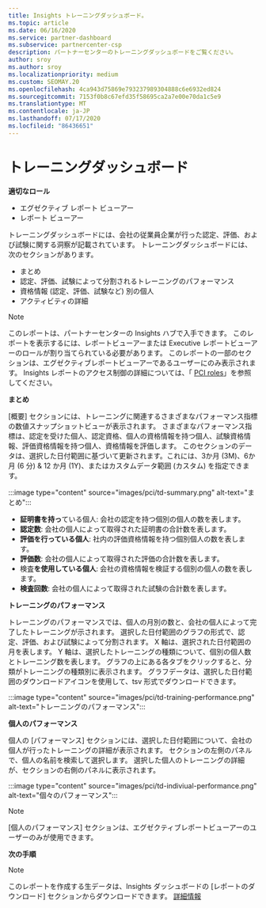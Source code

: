 ```yaml
---
title: Insights トレーニングダッシュボード。
ms.topic: article
ms.date: 06/16/2020
ms.service: partner-dashboard
ms.subservice: partnercenter-csp
description: パートナーセンターのトレーニングダッシュボードをご覧ください。
author: sroy
ms.author: sroy
ms.localizationpriority: medium
ms.custom: SEOMAY.20
ms.openlocfilehash: 4ca943d75869e793237989304888c6e6932ed824
ms.sourcegitcommit: 7153f0b8c67efd35f58695ca2a7e00e70da1c5e9
ms.translationtype: MT
ms.contentlocale: ja-JP
ms.lasthandoff: 07/17/2020
ms.locfileid: "86436651"
---
```

# <a name="trainings-dashboard"></a>トレーニングダッシュボード

**適切なロール**
- エグゼクティブ レポート ビューアー
- レポート ビューアー

トレーニングダッシュボードには、会社の従業員企業が行った認定、評価、および試験に関する洞察が記載されています。 トレーニングダッシュボードには、次のセクションがあります。

- まとめ
- 認定、評価、試験によって分割されるトレーニングのパフォーマンス
- 資格情報 (認定、評価、試験など) 別の個人
- アクティビティの詳細

>[!NOTE] 
>このレポートは、パートナーセンターの Insights ハブで入手できます。 このレポートを表示するには、レポートビューアーまたは Executive レポートビューアーのロールが割り当てられている必要があります。 このレポートの一部のセクションは、エグゼクティブレポートビューアーであるユーザーにのみ表示されます。 Insights レポートのアクセス制御の詳細については、「 [PCI roles](pci-roles.md)」を参照してください。

**まとめ**

[概要] セクションには、トレーニングに関連するさまざまなパフォーマンス指標の数値スナップショットビューが表示されます。 さまざまなパフォーマンス指標は、認定を受けた個人、認定資格、個人の資格情報を持つ個人、試験資格情報、評価資格情報を持つ個人、資格情報を評価します。 このセクションのデータは、選択した日付範囲に基づいて更新されます。これには、3か月 (3M)、6か月 (6 分) & 12 か月 (1Y)、またはカスタムデータ範囲 (カスタム) を指定できます。 

:::image type="content" source="images/pci/td-summary.png" alt-text="まとめ":::

- **証明書を持っ**ている個人: 会社の認定を持つ個別の個人の数を表します。
- **認定数**: 会社の個人によって取得された証明書の合計数を表します。
- **評価を行っている個人**: 社内の評価資格情報を持つ個別個人の数を表します。 
- **評価数**: 会社の個人によって取得された評価の合計数を表します。
- 検査**を使用している個人**: 会社の資格情報を検証する個別の個人の数を表します。 
- **検査回数**: 会社の個人によって取得された試験の合計数を表します。

**トレーニングのパフォーマンス**

トレーニングのパフォーマンスでは、個人の月別の数と、会社の個人によって完了したトレーニングが示されます。 選択した日付範囲のグラフの形式で、認定、評価、および試験によって分割されます。 X 軸は、選択された日付範囲の月を表します。 Y 軸は、選択したトレーニングの種類について、個別の個人数とトレーニング数を表します。 グラフの上にある各タブをクリックすると、分類がトレーニングの種類別に表示されます。 グラフデータは、選択した日付範囲のダウンロードアイコンを使用して、tsv 形式でダウンロードできます。

:::image type="content" source="images/pci/td-training-performance.png" alt-text="トレーニングのパフォーマンス":::

**個人のパフォーマンス**

個人の [パフォーマンス] セクションには、選択した日付範囲について、会社の個人が行ったトレーニングの詳細が表示されます。 セクションの左側のパネルで、個人の名前を検索して選択します。 選択した個人のトレーニングの詳細が、セクションの右側のパネルに表示されます。

:::image type="content" source="images/pci/td-indiviual-performance.png" alt-text="個々のパフォーマンス":::

>[!NOTE] 
> [個人のパフォーマンス] セクションは、エグゼクティブレポートビューアーのユーザーのみが使用できます。 

**次の手順**

>[!NOTE] 
> このレポートを作成する生データは、Insights ダッシュボードの [レポートのダウンロード] セクションからダウンロードできます。 [詳細情報](pci-download-reports.md) 

